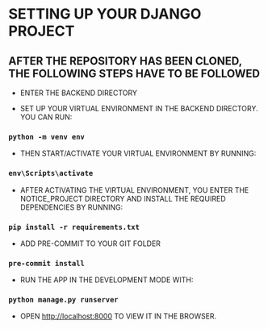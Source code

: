 # SETTING UP YOUR DJANGO PROJECT

## AFTER THE REPOSITORY HAS BEEN CLONED, THE FOLLOWING STEPS HAVE TO BE FOLLOWED

- ENTER THE BACKEND DIRECTORY

- SET UP YOUR VIRTUAL ENVIRONMENT IN THE BACKEND DIRECTORY. YOU CAN RUN:

### `python -m venv env`

- THEN START/ACTIVATE YOUR VIRTUAL ENVIRONMENT BY RUNNING:

### `env\Scripts\activate`

- AFTER ACTIVATING THE VIRTUAL ENVIRONMENT, YOU ENTER THE NOTICE_PROJECT DIRECTORY AND INSTALL THE REQUIRED DEPENDENCIES BY RUNNING:

### `pip install -r requirements.txt`

- ADD PRE-COMMIT TO YOUR GIT FOLDER
### `pre-commit install`

- RUN THE APP IN THE DEVELOPMENT MODE WITH:

### `python manage.py runserver`

- OPEN [http://localhost:8000](http://localhost:8000) TO VIEW IT IN THE BROWSER.
